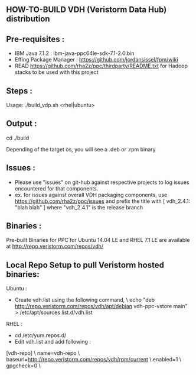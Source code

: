 HOW-TO-BUILD VDH (Veristorm Data Hub) distribution
--------------------------------------------------

Pre-requisites :
----------------

* IBM Java 7.1.2 : ibm-java-ppc64le-sdk-7.1-2.0.bin
* Effing Package Manager : https://github.com/jordansissel/fpm/wiki
* READ https://github.com/rha2z/ppc/thirdparty/README.txt for Hadoop stacks to be used with this project

Steps :
-------
Usage: ./build_vdp.sh <ppcle> <rhel|ubuntu>

Output :
--------
cd ./build

Depending of the target os, you will see a .deb or .rpm binary

Issues :
--------
* Please use "issues" on git-hub against respective projects to log issues encountered for that components.
* ex. for issues against overall VDH packaging components, use 
https://github.com/rha2z/ppc/issues and prefix the title with [ vdh_2.4.1: "blah blah" ] where "vdh_2.4.1" is the release branch

Binaries :
----------
Pre-built Binaries for PPC for Ubuntu 14.04 LE and RHEL 7.1 LE are available at http://repo.veristorm.com/repos/vdh/

Local Repo Setup to pull Veristorm hosted binaries:
---------------------------------------------------

Ubuntu :
* Create vdh.list using the following command, \\
echo "deb http://repo.veristorm.com/repos/vdh/apt/debian vdh-ppc-vstore main" > /etc/apt/sources.list.d/vdh.list

RHEL :

* cd /etc/yum.repos.d/
* Edit vdh.list and add following :

[vdh-repo] \\
name=vdh-repo \\
baseurl=http://repo.veristorm.com/repos/vdh/rpm/current \\
enabled=1 \\
gpgcheck=0 \\



